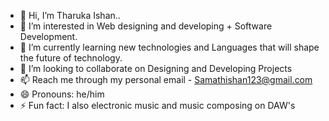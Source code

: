 - 👋 Hi, I’m Tharuka Ishan..
- 👀 I’m interested in Web designing and developing + Software Development.
- 🌱 I’m currently learning new technologies and Languages that will shape the future of technology.
- 💞️ I’m looking to collaborate on Designing and Developing Projects
- 📫 Reach me through my personal email - Samathishan123@gmail.com
- 😄 Pronouns: he/him
- ⚡ Fun fact: I also electronic music and music composing on DAW's

<!---
iansamathgit123/iansamathgit123 is a ✨ special ✨ repository because its `README.md` (this file) appears on your GitHub profile.
You can click the Preview link to take a look at your changes.
--->
